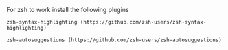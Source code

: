 For zsh to work install the following plugins
```
zsh-syntax-highlighting (https://github.com/zsh-users/zsh-syntax-highlighting)
```

```
zsh-autosuggestions (https://github.com/zsh-users/zsh-autosuggestions)
```
